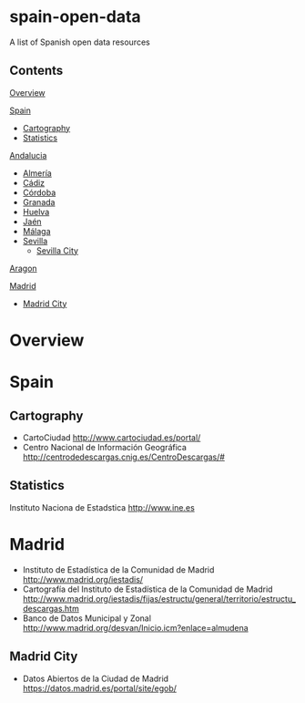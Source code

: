 # spain-open-data
A list of Spanish open data resources
## Contents
[Overview](#overview)

[Spain](#spain)
- [Cartography](#cartography)
- [Statistics](#statistics)

[Andalucia](#andalucia)
- [Almería](#almeria)
- [Cádiz](#cadiz)
- [Córdoba](#cordoba)
- [Granada](#granada)
- [Huelva](#huelva)
- [Jaén](#jaen)
- [Málaga](#malaga)
- [Sevilla](#sevilla)
  - [Sevilla City](#sevilla-city)

[Aragon](#aragon)

[Madrid](#madrid)
- [Madrid City](#madrid-city)

# Overview

# Spain

## Cartography
- CartoCiudad http://www.cartociudad.es/portal/
- Centro Nacional de Información Geográfica http://centrodedescargas.cnig.es/CentroDescargas/#

## Statistics
Instituto Naciona de Estadstica http://www.ine.es

# Madrid
- Instituto de Estadística de la Comunidad de Madrid http://www.madrid.org/iestadis/
- Cartografía del Instituto de Estadística de la Comunidad de Madrid http://www.madrid.org/iestadis/fijas/estructu/general/territorio/estructu_descargas.htm
- Banco de Datos Municipal y Zonal http://www.madrid.org/desvan/Inicio.icm?enlace=almudena

## Madrid City
- Datos Abiertos de la Ciudad de Madrid https://datos.madrid.es/portal/site/egob/
